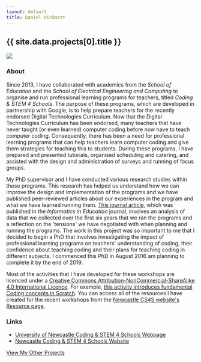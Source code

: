 ```yaml
---
layout: default
title: Daniel Hickmott
---
```


<div class="container">
    <div class="project-description">
        <h2>{{ site.data.projects[0].title }}</h2>
        <div class="row">
            <div class="col-md-4 offset-md-4">
                <img class = "img-fluid highlight-img border border-secondary" src = "{{ site.baseurl | append: '/projects/images/' | append: site.data.projects[0].imageFilePath }}">
            </div>
        </div>
        <h3>About</h3>
        <p>
            Since 2013, I have collaborated with academics from the <em>School of Education</em> and the <em>School of Electrical Engineering and Computing</em> to organise and run professional learning programs for teachers, titled <em>Coding &amp; STEM 4 Schools</em>. 
            The purpose of these programs, which are developed in partnership with Google, is to help prepare teachers for the recently endorsed Digital Technologies Curriculum.
            Now that the Digital Technologies Curriculum has been endorsed, many teachers that have never taught (or even learned) computer coding before now have to teach computer coding.
            Consequently, there has been a need for professional learning programs that can help teachers learn computer coding and give them strategies for teaching this to students.
            During these programs, I have prepared and presented tutorials, organised scheduling and catering, and assisted with the design and administration of surveys and running of focus groups.
        </p>
        <p>
            My PhD supervisor and I have conducted various research studies within these programs.
            This research has helped us understand how we can improve the design and implementation of the programs and we have published peer-reviewed articles about our experiences in the program and what we have learned running them.
            <a href="{{ site.baseurl | append: '/publications/assessing-tpd' }}" class="text-info">This journal article</a>, which was published in the <em>Informatics in Education</em> journal, involves an analysis of data that we collected over the first six years that we ran the programs and a reflection on the &#39;tensions&#39; we have negotiated with when planning and running the programs.
            The work in this project was so important to me that I decided to begin a PhD that involves investigating the impact of professional learning programs on teachers&#39; understanding of coding, their confidence about teaching coding and their plans for teaching coding in different subjects.
            I commenced this PhD in August 2016 am planning to complete it by the end of 2019.
        </p>
        <p>
            Most of the activities that I have developed for these workshops are licenced under a <a href="https://creativecommons.org/licenses/by-nc-sa/4.0/" target="_blank" class="text-info">Creative Commons Attribution-NonCommercial-ShareAlike 4.0 International Licence</a>.
            For example, <a href="https://cs4s.github.io/intro-2017/day1/coding/Coding%20in%20Scratch%20Activity%20-%20Fundamental%20Coding%20Concepts.docx" target="_blank" class="text-info">this activity introduces fundamental Coding concepts in Scratch</a>.
            You can access all of the resources I have created for the recent workshops from the <a href="https://cs4s.github.io/resources" target="_blank" class="text-info">Newcastle CS4S website&#39;s Resource page</a>.
        </p>
        <h3>Links</h3>
        <ul>
            <li>
                <a href="http://newcastle.edu.au/cs4s" target="_blank" class="text-info">University of Newcastle Coding &amp; STEM 4 Schools Webpage</a>
            </li>
            <li>
                <a href="https://cs4s.github.io/" target="_blank" class="text-info">Newcastle Coding &amp; STEM 4 Schools Website</a>
            </li>
        </ul>
        <a href="{{ site.baseurl | append: '/projects/' }}" class="btn btn-sm btn-info float-right">
            View My Other Projects
            <i class="fa fa-list project-icon"></i>
        </a>
    </div>
</div>